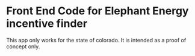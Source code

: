 # Front End Code for Elephant Energy incentive finder

This app only works for the state of colorado. It is intended as a proof of concept only. 